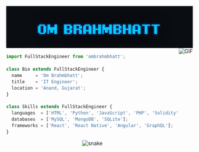 <div style="display:flex;">
<img alt="App image" src="gif/profile.gif" width="100%">
</div>

<img align="right" height="270px" alt="GIF" src="https://i.pinimg.com/originals/e4/26/70/e426702edf874b181aced1e2fa5c6cde.gif" />

```js
import FullStackEngineer from 'ombrahmbhatt';

class Bio extends FullStackEngineer {
  name     = 'Om Brahmbhatt';
  title    = 'IT Engineer';
  location = 'Anand, Gujarat';
}

class Skills extends FullStackEngineer {
  languages  = ['HTML', 'Python', 'JavaScript', 'PHP', 'Solidity'];
  databases  = ['MySQL', 'MongoDB', 'SQLite'];
  frameworks = ['React', 'React Native', 'Angular', 'GraphQL'];
}
```

<p align="center">
  <img src="https://github.com/ombrahmbhatt/ombrahmbhatt/raw/output/github-contribution-grid-snake.svg" alt="snake"></center>
</p>


































<!--
**ombrahmbhatt/ombrahmbhatt** is a ✨ _special_ ✨ repository because its `README.md` (this file) appears on your GitHub profile.

Here are some ideas to get you started:

- 🔭 I’m currently working on ...
- 🌱 I’m currently learning ...
- 👯 I’m looking to collaborate on ...
- 🤔 I’m looking for help with ...
- 💬 Ask me about ...
- 📫 How to reach me: ...
- 😄 Pronouns: ...
- ⚡ Fun fact: ...
-->
